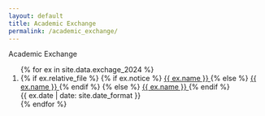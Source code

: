 ```yaml
---
layout: default
title: Academic Exchange
permalink: /academic_exchange/
---
```


<div class="fs-4 fw-semibold border-bottom">
    <i class="bi bi-mortarboard"></i>
    Academic Exchange
</div>

<ol class="list-group-numbered mt-3">
  {% for ex in site.data.exchage_2024 %}
    <li class="list-group-item">
      {% if ex.relative_file %}
        {% if ex.notice %}
          <a class="text-decoration-none" href="{{ '/academic_exchange/' | append: ex.file_url }}" target="_blank"> {{ ex.name }} </a>
        {% else %}
        <!-- Use the local file path -->
          <a class="text-decoration-none" href="{{ '/assets/exchange_2024/' | append: ex.file_url }}" target="_blank"> {{ ex.name }} </a>
        {% endif %}
      {% else %}
        <!-- Use the external URL directly -->
        <a class="text-decoration-none" href="{{ ex.file_url }}" target="_blank"> {{ ex.name }} </a>
      {% endif %}
      <br>
      <span class="text-muted ms-3">{{ ex.date | date: site.date_format }}</span>
    </li>
  {% endfor %}
</ol>

